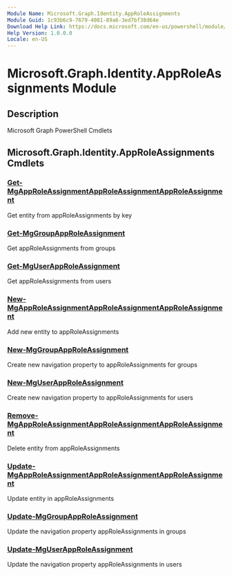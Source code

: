 ```yaml
---
Module Name: Microsoft.Graph.Identity.AppRoleAssignments
Module Guid: 1c93b6c9-7679-4081-89a6-3ed7bf38d64e
Download Help Link: https://docs.microsoft.com/en-us/powershell/module/microsoft.graph.identity.approleassignments
Help Version: 1.0.0.0
Locale: en-US
---
```


# Microsoft.Graph.Identity.AppRoleAssignments Module
## Description
Microsoft Graph PowerShell Cmdlets

## Microsoft.Graph.Identity.AppRoleAssignments Cmdlets
### [Get-MgAppRoleAssignmentAppRoleAssignmentAppRoleAssignment](Get-MgAppRoleAssignmentAppRoleAssignmentAppRoleAssignment.md)
Get entity from appRoleAssignments by key

### [Get-MgGroupAppRoleAssignment](Get-MgGroupAppRoleAssignment.md)
Get appRoleAssignments from groups

### [Get-MgUserAppRoleAssignment](Get-MgUserAppRoleAssignment.md)
Get appRoleAssignments from users

### [New-MgAppRoleAssignmentAppRoleAssignmentAppRoleAssignment](New-MgAppRoleAssignmentAppRoleAssignmentAppRoleAssignment.md)
Add new entity to appRoleAssignments

### [New-MgGroupAppRoleAssignment](New-MgGroupAppRoleAssignment.md)
Create new navigation property to appRoleAssignments for groups

### [New-MgUserAppRoleAssignment](New-MgUserAppRoleAssignment.md)
Create new navigation property to appRoleAssignments for users

### [Remove-MgAppRoleAssignmentAppRoleAssignmentAppRoleAssignment](Remove-MgAppRoleAssignmentAppRoleAssignmentAppRoleAssignment.md)
Delete entity from appRoleAssignments

### [Update-MgAppRoleAssignmentAppRoleAssignmentAppRoleAssignment](Update-MgAppRoleAssignmentAppRoleAssignmentAppRoleAssignment.md)
Update entity in appRoleAssignments

### [Update-MgGroupAppRoleAssignment](Update-MgGroupAppRoleAssignment.md)
Update the navigation property appRoleAssignments in groups

### [Update-MgUserAppRoleAssignment](Update-MgUserAppRoleAssignment.md)
Update the navigation property appRoleAssignments in users

